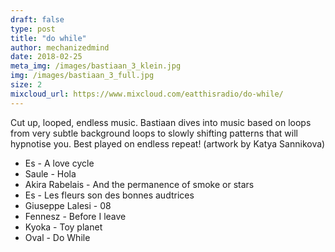 ```yaml
---
draft: false
type: post
title: "do while"
author: mechanizedmind
date: 2018-02-25
meta_img: /images/bastiaan_3_klein.jpg
img: /images/bastiaan_3_full.jpg
size: 2
mixcloud_url: https://www.mixcloud.com/eatthisradio/do-while/
---
```


Cut up, looped, endless music. Bastiaan dives into music based on loops from very subtle background loops to slowly shifting patterns that will hypnotise you. Best played on endless repeat! (artwork by Katya Sannikova)
 
- Es - A love cycle
- Saule - Hola
- Akira Rabelais - And the permanence of smoke or stars
- Es - Les fleurs son des bonnes audtrices
- Giuseppe Lalesi - 08
- Fennesz - Before I leave
- Kyoka - Toy planet
- Oval - Do While